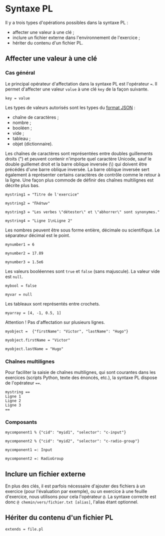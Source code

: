 # Syntaxe PL

Il y a trois types d'opérations possibles dans la syntaxe PL :

  * affecter une valeur à une clé ;
  * inclure un fichier externe dans l'environnement de l'exercice ;
  * hériter du contenu d'un fichier PL.

## Affecter une valeur à une clé

### Cas général

Le principal opérateur d'affectation dans la syntaxe PL est l'opérateur `=`. Il permet d'affecter une valeur `value` à une clé `key` de la façon suivante.

```
key = value
```

Les types de valeurs autorisés sont les types du [format JSON](https://fr.wikipedia.org/wiki/JavaScript_Object_Notation) :

  * chaîne de caractères ;
  * nombre ;
  * booléen ;
  * vide ;
  * tableau ;
  * objet (dictionnaire).

Les chaînes de caractères sont représentées entre doubles guillements droits (") et peuvent contenir n'importe quel caractère Unicode, sauf le double guillemet droit et la barre oblique inversée (\\) qui doivent être précédés d'une barre oblique inversée. La barre oblique inversée sert également à représenter certains caractères de contrôle comme le retour à la ligne. Une façon plus commode de définir des chaînes multilignes est décrite plus bas.

```
mystring1 = "Titre de l'exercice"

mystring2 = "Πλάτων"

mystring3 = "Les verbes \"détester\" et \"abhorrer\" sont synonymes."

mystring4 = "Ligne 1\nLigne 2"
```

Les nombres peuvent être sous forme entière, décimale ou scientifique. Le séparateur décimal est le point.

```
mynumber1 = 6

mynumber2 = 17.89

mynumber3 = 1.5e6
```
Les valeurs booléennes sont `true` et `false` (sans majuscule). La valeur vide est `null`.

```
mybool = false

myvar = null
```
Les tableaux sont représentés entre crochets.
```
myarray = [4, -1, 0.5, 1]

```  

Attention ! Pas d'affectation sur plusieurs lignes.

```
myobject =  {"firstName": "Victor", "lastName": "Hugo"}
```  

```
myobject.firstName = "Victor"

myobject.lastName = "Hugo"
```

### Chaînes multilignes

Pour faciliter la saisie de chaînes multilignes, qui sont courantes dans les exercices (scripts Python, texte des énoncés, etc.),  la syntaxe PL dispose de l'opérateur `==`.

```
mystring ==
Ligne 1
Ligne 2
Ligne 3
==
```


### Composants

```
mycomponent1 % {"cid": "myid1", "selector": "c-input"}

mycomponent2 % {"cid": "myid2", "selector": "c-radio-group"}
```

```
mycomponent1 =: Input

mycomponent2 =: RadioGroup
```

## Inclure un fichier externe

En plus des clés, il est parfois nécessaire d'ajouter des fichiers à un exercice
  (pour l'évaluation par exemple), ou un exercice à une feuille d'exercice,
  nous utilisons pour cela l'opérateur `@`. La syntaxe correcte est donc
  `@ chemin/vers/fichier.txt [alias]`, l'alias étant optionnel.
  
## Hériter du contenu d'un fichier PL

```
extends = file.pl
```
